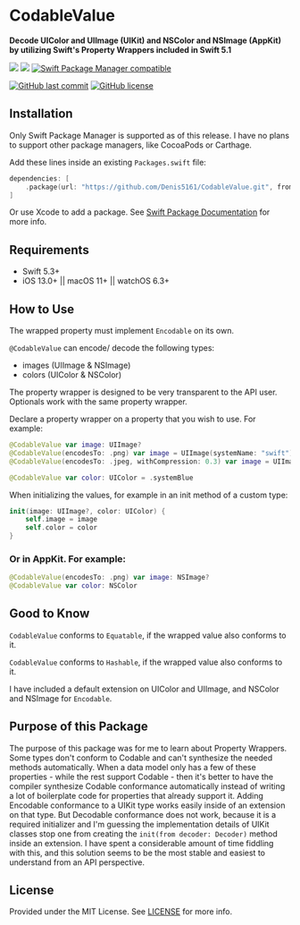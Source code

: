 # CodableValue

**Decode UIColor and UIImage (UIKit) and NSColor and NSImage (AppKit) by utilizing Swift's Property Wrappers included in Swift 5.1**

[![](https://img.shields.io/endpoint?url=https%3A%2F%2Fswiftpackageindex.com%2Fapi%2Fpackages%2FDenis5161%2FCodableValue%2Fbadge%3Ftype%3Dswift-versions)](https://swiftpackageindex.com/Denis5161/CodableValue)
[![](https://img.shields.io/endpoint?url=https%3A%2F%2Fswiftpackageindex.com%2Fapi%2Fpackages%2FDenis5161%2FCodableValue%2Fbadge%3Ftype%3Dplatforms)](https://swiftpackageindex.com/Denis5161/CodableValue)
[![Swift Package Manager compatible](https://img.shields.io/badge/Swift%20Package%20Manager-compatible-orange)](https://www.swift.org/package-manager/)

[![GitHub last commit](https://img.shields.io/github/last-commit/Denis5161/CodableValue)](https://github.com/Denis5161/CodableValue/commits/main) 
[![GitHub license](https://img.shields.io/github/license/Denis5161/CodableValue)](https://github.com/Denis5161/CodableValue/blob/main/LICENSE)

## Installation
Only Swift Package Manager is supported as of this release. I have no plans to support other package managers, like CocoaPods or Carthage.

Add these lines inside an existing `Packages.swift` file:
```swift
dependencies: [
    .package(url: "https://github.com/Denis5161/CodableValue.git", from: "5.0.0")
]
```
Or use Xcode to add a package. See [Swift Package Documentation](https://github.com/apple/swift-package-manager/tree/master/Documentation) for more info.

## Requirements
- Swift 5.3+
- iOS 13.0+ || macOS 11+ || watchOS 6.3+

## How to Use
The wrapped property must implement `Encodable` on its own.

`@CodableValue` can encode/ decode the following types:
- images (UIImage & NSImage)
- colors (UIColor & NSColor)

The property wrapper is designed to be very transparent to the API user. Optionals work with the same property wrapper.

Declare a property wrapper on a property that you wish to use. For example:
```swift
@CodableValue var image: UIImage?
@CodableValue(encodesTo: .png) var image = UIImage(systemName: "swift")
@CodableValue(encodesTo: .jpeg, withCompression: 0.3) var image = UIImage(systemName: "swift")

@CodableValue var color: UIColor = .systemBlue
```

When initializing the values, for example in an init method of a custom type:
```swift
init(image: UIImage?, color: UIColor) {
    self.image = image
    self.color = color
}
```

### Or in AppKit. For example:
```swift
@CodableValue(encodesTo: .png) var image: NSImage?
@CodableValue var color: NSColor
```

## Good to Know
`CodableValue` conforms to `Equatable`, if the wrapped value also conforms to it.

`CodableValue` conforms to `Hashable`, if the wrapped value also conforms to it.

I have included a default extension on UIColor and UIImage, and NSColor and NSImage for `Encodable`.

## Purpose of this Package
The purpose of this package was for me to learn about Property Wrappers. Some types don't conform to Codable and can't synthesize the needed methods automatically. When a data model only has a few of these properties - while the rest support Codable - then it's better to have the compiler synthesize Codable conformance automatically instead of writing a lot of boilerplate code for properties that already support it. 
Adding Encodable conformance to a UIKit type works easily inside of an extension on that type. But Decodable conformance does not work, because it is a required initializer and I'm guessing the implementation details of UIKit classes stop one from creating the `init(from decoder: Decoder)` method inside an extension.
I have spent a considerable amount of time fiddling with this, and this solution seems to be the most stable and easiest to understand from an API perspective.

## License
Provided under the MIT License. See [LICENSE](https://github.com/Denis5161/CodableValue/blob/main/LICENSE) for more info.
